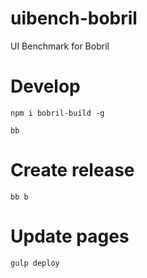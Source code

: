 # uibench-bobril
UI Benchmark for Bobril

# Develop

    npm i bobril-build -g
        
    bb
    
# Create release
    
    bb b
    
# Update pages

    gulp deploy
